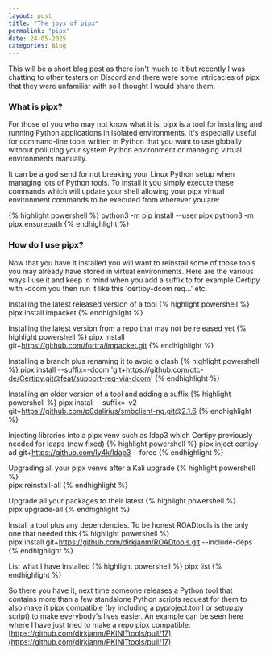 ```yaml
---
layout: post
title: "The joys of pipx"
permalink: "pipx"
date: 24-05-2025
categories: Blog
---
```


This will be a short blog post as there isn't much to it but recently I was chatting to other testers on Discord and there were some intricacies of pipx that they were unfamiliar with so I thought I would share them. 

### What is pipx?

For those of you who may not know what it is, pipx is a tool for installing and running Python applications in isolated environments. It's especially useful for command-line tools written in Python that you want to use globally without polluting your system Python environment or managing virtual environments manually. 

It can be a god send for not breaking your Linux Python setup when managing lots of Python tools. To install it you simply execute these commands which will update your shell allowing your pipx virtual environment commands to be executed from wherever you are:

{% highlight powershell %}
python3 -m pip install --user pipx
python3 -m pipx ensurepath
{% endhighlight %}

### How do I use pipx?

Now that you have it installed you will want to reinstall some of those tools you may already have stored in virtual environments. Here are the various ways I use it and keep in mind when you add a suffix to for example Certipy with -dcom you then run it like this 'certipy-dcom req...' etc.

Installing the latest released version of a tool
{% highlight powershell %}
pipx install impacket
{% endhighlight %}

Installing the latest version from a repo that may not be released yet
{% highlight powershell %}
pipx install git+https://github.com/fortra/impacket.git
{% endhighlight %}

Installing a branch plus renaming it to avoid a clash
{% highlight powershell %} 
pipx install --suffix=-dcom 'git+https://github.com/qtc-de/Certipy.git@feat/support-req-via-dcom'
{% endhighlight %}

Installing an older version of a tool and adding a suffix
{% highlight powershell %} 
pipx install --suffix=-v2 git+https://github.com/p0dalirius/smbclient-ng.git@2.1.6
{% endhighlight %}

Injecting libraries into a pipx venv such as ldap3 which Certipy previously needed for ldaps (now fixed)
{% highlight powershell %}
pipx inject certipy-ad git+https://github.com/ly4k/ldap3 --force
{% endhighlight %}

Upgrading all your pipx venvs after a Kali upgrade
{% highlight powershell %}  
pipx reinstall-all
{% endhighlight %}

Upgrade all your packages to their latest
{% highlight powershell %}  
pipx upgrade-all
{% endhighlight %}

Install a tool plus any dependencies. To be honest ROADtools is the only one that needed this
{% highlight powershell %}  
pipx install git+https://github.com/dirkjanm/ROADtools.git --include-deps
{% endhighlight %}

List what I have installed
{% highlight powershell %}
pipx list
{% endhighlight %}

So there you have it, next time someone releases a Python tool that contains more than a few standalone Python scripts request for them to also make it pipx compatible (by including a pyproject.toml or setup.py script) to make everybody's lives easier. An example can be seen here where I have just tried to make a repo pipx compatible: [https://github.com/dirkjanm/PKINITtools/pull/17](https://github.com/dirkjanm/PKINITtools/pull/17)












